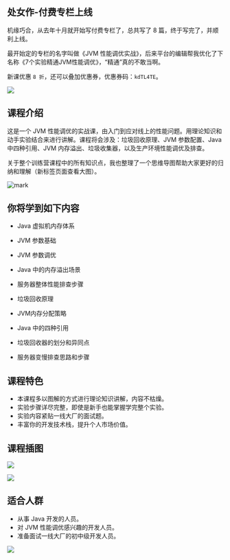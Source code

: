 ## 处女作-付费专栏上线

机缘巧合，从去年十月就开始写付费专栏了，总共写了 8 篇，终于写完了，并顺利上线。

最开始定的专栏的名字叫做《JVM 性能调优实战》，后来平台的编辑帮我优化了下名称《7个实验精通JVM性能调优》，“精通”真的不敢当啊。

新课优惠 `8 折`，还可以叠加优惠券，优惠券码：`kdTL4TE`。

![](http://cdn.jayh.club/blog/20210223/2SchdWV9l3fY.png?imageslim)

## 课程介绍

这是一个 JVM 性能调优的实战课，由入门到应对线上的性能问题。用理论知识和动手实验结合来进行讲解。课程将会涉及：垃圾回收原理、JVM 参数配置、Java 中四种引用、JVM 内存溢出、垃圾收集器，以及生产环境性能调优及排查。

关于整个训练营课程中的所有知识点，我也整理了一个思维导图帮助大家更好的归纳和理解（新标签页面查看大图）。

![mark](http://cdn.jayh.club/blog/20210223/7NsVXcKDG94H.png?imageslim)

## 你将学到如下内容

-  Java 虚拟机内存体系
-  JVM 参数基础
-  JVM 参数调优
-  Java 中的内存溢出场景
-  服务器整体性能排查步骤

-  垃圾回收原理
-  JVM内存分配策略
-  Java 中的四种引用
-  垃圾回收器的划分和异同点
-  服务器变慢排查思路和步骤

## 课程特色

- 本课程多以图解的方式进行理论知识讲解，内容不枯燥。
- 实验步骤详尽完整，即使是新手也能掌握学完整个实验。
- 实验内容紧贴一线大厂的面试题。
- 丰富你的开发技术栈，提升个人市场价值。

## 课程插图

![](http://cdn.jayh.club/blog/20210223/32BYXN1gx6y2.png?imageslim)

![](http://cdn.jayh.club/blog/20210223/sL8QWqqWMWPt.png?imageslim)

## 适合人群

- 从事 Java 开发的人员。
- 对 JVM 性能调优感兴趣的开发人员。
- 准备面试一线大厂的初中级开发人员。

![](http://cdn.jayh.club/blog/20210223/2SchdWV9l3fY.png?imageslim)
